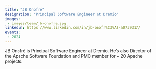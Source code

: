 ```yaml
---
title: "JB Onofré"
designation: "Principal Software Engineer at Dremio"
images:
 - images/team/jb-onofre.jpg
linkedin: https://www.linkedin.com/in/jb-onofr%C3%A9-a0739317/
events:
 - 2024
---
```


JB Onofré is Principal Software Engineer at Dremio. He's also Director of the Apache Software Foundation and PMC member for ~ 20 Apache projects.
